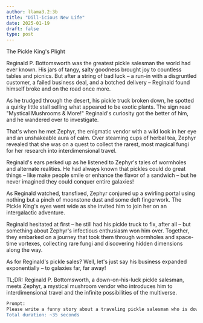 ```yaml
---
author: llama3.2:3b
title: "Dill-icious New Life"
date: 2025-01-19
draft: false
type: post
---
```

The Pickle King's Plight

Reginald P. Bottomsworth was the greatest pickle salesman the world had ever known. His jars of tangy, salty goodness brought joy to countless tables and picnics. But after a string of bad luck – a run-in with a disgruntled customer, a failed business deal, and a botched delivery – Reginald found himself broke and on the road once more.

As he trudged through the desert, his pickle truck broken down, he spotted a quirky little stall selling what appeared to be exotic plants. The sign read "Mystical Mushrooms & More!" Reginald's curiosity got the better of him, and he wandered over to investigate.

That's when he met Zephyr, the enigmatic vendor with a wild look in her eye and an unshakeable aura of calm. Over steaming cups of herbal tea, Zephyr revealed that she was on a quest to collect the rarest, most magical fungi for her research into interdimensional travel.

Reginald's ears perked up as he listened to Zephyr's tales of wormholes and alternate realities. He had always known that pickles could do great things – like make people smile or enhance the flavor of a sandwich – but he never imagined they could conquer entire galaxies!

As Reginald watched, transfixed, Zephyr conjured up a swirling portal using nothing but a pinch of moonstone dust and some deft fingerwork. The Pickle King's eyes went wide as she invited him to join her on an intergalactic adventure.

Reginald hesitated at first – he still had his pickle truck to fix, after all – but something about Zephyr's infectious enthusiasm won him over. Together, they embarked on a journey that took them through wormholes and space-time vortexes, collecting rare fungi and discovering hidden dimensions along the way.

As for Reginald's pickle sales? Well, let's just say his business expanded exponentially – to galaxies far, far away!

TL;DR:
Reginald P. Bottomsworth, a down-on-his-luck pickle salesman, meets Zephyr, a mystical mushroom vendor who introduces him to interdimensional travel and the infinite possibilities of the multiverse.

```bash
Prompt:
Please write a funny story about a traveling pickle salesman who is down on his luck who meets someone who completly changes his life\\'s frame of reference. This is for a blog, so try to keep the word count under 1000. Readers want a quick bite, not the whole enchilada. Please provide a TL;DR in a code block at the end.
Total duration: ~35 seconds
```
